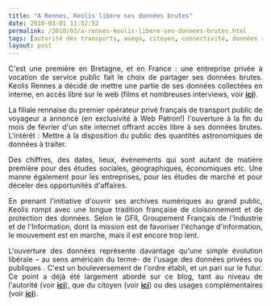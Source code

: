 ```yaml
---
title: "A Rennes, Keolis libère ses données brutes"
date: 2010-03-01 11:52:52
permalink: /2010/03/a-rennes-keolis-libere-ses-donnees-brutes.html
tags: [autorité des transports, avego, citoyen, connectivité, données réelles, internet, open source, partage de données]
layout: post
---
```


<p style="text-align: justify">C'est une première en Bretagne, et en France : une entreprise privée à vocation de service public fait le choix de partager ses données brutes. Keolis Rennes a décidé de mettre une partie de ses données collectées en interne, en accès libre sur le web (films et nombreuses interviews, voir <a href="http://www.web-patron.com/2010/02/11/keolis-ouvre-ses-donnees/" target="_blank"><strong>ici</strong></a>).</p> <p style="text-align: justify">La filiale rennaise du premier opérateur privé français de transport public de voyageur a annoncé (en exclusivité à Web Patron!)<em> </em>l'ouverture à la fin du mois de février d'un site internet offrant accès libre à ses données brutes. L'intérêt : Mettre à la disposition du public des quantités astronomiques de données à traiter.</p> <p style="text-align: justify"> </p>  <!--more-->  <p style="text-align: justify">Des chiffres, des dates, lieux, évènements qui sont autant de matière première pour des études sociales, géographiques, économiques etc. Une manne également pour les entreprises, pour les études de marché et pour déceler des opportunités d'affaires.</p> <p style="text-align: justify">En prenant l'initiative d'ouvrir ses archives numériques au grand public, Keolis rompt avec une longue tradition française de cloisonnement et de protection des données. Selon le GFII, Groupement Français de l'Industrie et de l'Information, dont la mission est de favoriser l'échange d'information, le mouvement est en marche, mais il est encore trop lent.</p> <p style="text-align: justify">L'ouverture des données représente davantage qu'une simple évolution libérale – au sens américain du terme- de l'usage des données privées ou publiques . C'est un bouleversement de l'ordre établi, et un pari sur le futur. Ce point a déjà été largement abordé sur ce blog, tant au niveau de l'autorité (voir <strong><span style="text-decoration: underline"><a href="https://gabrielplassat.github.io/transportsdufutur/2010/01/open-air-government.html" target="_blank">ici</a></span></strong>), que du citoyen (voir <strong><span style="text-decoration: underline"><a href="https://gabrielplassat.github.io/transportsdufutur/2010/01/code-for-america-connecting-city-and-web-20-talent.html" target="_blank">ici</a></span></strong>) ou des usages complémentaires (voir <strong><span style="text-decoration: underline"><a href="https://gabrielplassat.github.io/transportsdufutur/2010/02/avego-realtime-ridesharing-for-the-iphone-generation.html" target="_blank">ici</a></span></strong>).</p>
